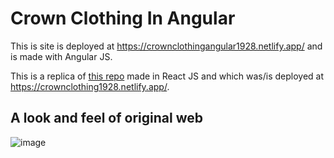 # Crown Clothing In Angular

This is site is deployed at https://crownclothingangular1928.netlify.app/ and is made with Angular JS.

This is a replica of [this repo](https://github.com/abdullahan1928/Crown-Clothing) made in React JS and which was/is deployed at https://crownclothing1928.netlify.app/.

## A look and feel of original web

![image](https://user-images.githubusercontent.com/74107257/203363904-f0a31d4f-3217-4f95-87f1-46426070c7e5.png)
